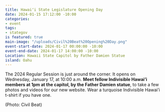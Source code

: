 ```yaml
---
title: Hawaiʻi State Legislature Opening Day
date: 2024-01-15 17:12:00 -10:00
categories:
- event
tags:
- stategov
is featured: true
main-image: "/uploads/Civil%20Beat%20Opening%20Day.png"
event-start-date: 2024-01-17 00:00:00 -10:00
event-end-date: 2024-01-17 14:00:00 -10:00
Location: Hawaii State Capitol by Father Damien Statue
island: Oahu
---
```


The 2024 Regular Session is just around the corner. It opens on Wednesday, January 17, at 10:00 a.m. **Meet fellow Indivisible Hawai’i members at 1pm at the capitol, by the Father Damien statue**, to take a few photos and videos for our new website. Wear a turquoise Indivisible Hawai’i t-shirt if you have one.

(Photo: Civil Beat)
